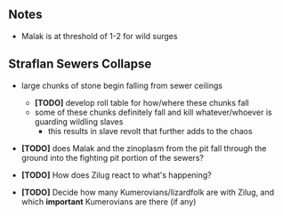 ## Notes

- Malak is at threshold of 1-2 for wild surges


## Straflan Sewers Collapse

- large chunks of stone begin falling from sewer ceilings
  - **[TODO]** develop roll table for how/where these chunks fall
  - some of these chunks definitely fall and kill whatever/whoever is guarding wildling slaves
    - this results in slave revolt that further adds to the chaos
- **[TODO]** does Malak and the zinoplasm from the pit fall through the ground into the fighting pit portion of the sewers?

- **[TODO]** How does Zilug react to what's happening?
- **[TODO]** Decide how many Kumerovians/lizardfolk are with Zilug, and which **important** Kumerovians are there (if any)
